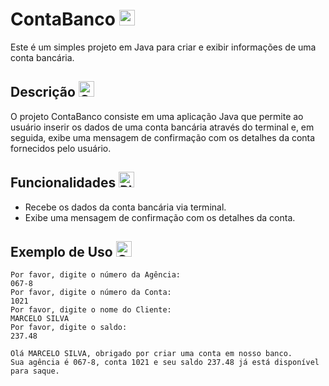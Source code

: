 # ContaBanco <img src="https://raw.githubusercontent.com/Tarikul-Islam-Anik/Animated-Fluent-Emojis/master/Emojis/Objects/Dollar%20Banknote.png" alt="Dollar Banknote" width="25" height="25" />

Este é um simples projeto em Java para criar e exibir informações de uma conta bancária.

## Descrição <img src="https://raw.githubusercontent.com/Tarikul-Islam-Anik/Animated-Fluent-Emojis/master/Emojis/Objects/Coin.png" alt="Coin" width="25" height="25" />

O projeto ContaBanco consiste em uma aplicação Java que permite ao usuário inserir os dados de uma conta bancária através do terminal e, em seguida, exibe uma mensagem de confirmação com os detalhes da conta fornecidos pelo usuário.

## Funcionalidades <img src="https://raw.githubusercontent.com/Tarikul-Islam-Anik/Animated-Fluent-Emojis/master/Emojis/Symbols/Play%20Button.png" alt="Play Button" width="25" height="25" />

- Recebe os dados da conta bancária via terminal.
- Exibe uma mensagem de confirmação com os detalhes da conta.



## Exemplo de Uso <img src="https://raw.githubusercontent.com/Tarikul-Islam-Anik/Animated-Fluent-Emojis/master/Emojis/Symbols/Check%20Mark%20Button.png" alt="Check Mark Button" width="25" height="25" />

```
Por favor, digite o número da Agência:
067-8
Por favor, digite o número da Conta:
1021
Por favor, digite o nome do Cliente:
MARCELO SILVA
Por favor, digite o saldo:
237.48
```

```
Olá MARCELO SILVA, obrigado por criar uma conta em nosso banco.
Sua agência é 067-8, conta 1021 e seu saldo 237.48 já está disponível para saque.
```




